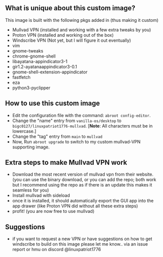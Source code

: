 ## What is unique about this custom image?

This image is built with the following pkgs added in (thus making it custom)

- Mullvad VPN (installed and working with a few extra tweaks by you)
- Proton VPN (installed and working out of the box)
- Windscribe VPN (Not yet, but I will figure it out eventually)
- vim
- gnome-tweaks
- chrome-gnome-shell
- libayatana-appindicator3-1
- gir1.2-ayatanaappindicator3-0.1
- gnome-shell-extension-appindicator
- fastfetch
- eza
- python3-pyclipper


## How to use this custom image

- Edit the configuration file with the command: `abroot config-editor`.
- Change the "name" entry from `vanilla-os/desktop` to `bigc0127/linuxpatriot1776-mullvad`.  [**Note**: All characters must be in lowercase.]
- Change the "tag" entry from  `main` to `mullvad`
- Now, Run `abroot upgrade` to switch to my custom mullvad-VPN supporting image.

## Extra steps to make Mullvad VPN work

- Download the most recent version of mullvad vpn from their website. (you can use the binary download, or you can add the repo; both work but I recommend using the repo as if there is an update this makes it seamless for you)
- Install mullvad with sideload
- once it is installed, it should automatically export the GUI app into the app drawer (like Proton VPN did without all these extra steps)
- profit! (you are now free to use mullvad)

## Suggestions
- if you want to request a new VPN or have suggestions on how to get windscribe to build on this image please let me know.. via an issue report or hmu on discord @linuxpatriot1776
